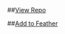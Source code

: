 ##[View Repo](https://therealfoxster.github.io/altsource-viewer/view/?source=https://raw.githubusercontent.com/enessivac/Enes-Altstore/refs/heads/main/app-repo.json)

##[Add to Feather](feather://source/https://github.com/enessivac/Enes-Altstore/raw/main/app-repo.json)
